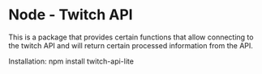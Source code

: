# Node - Twitch API
This is a package that provides certain functions that allow connecting 
to the twitch API and will return certain processed information from the API.

Installation: npm install twitch-api-lite